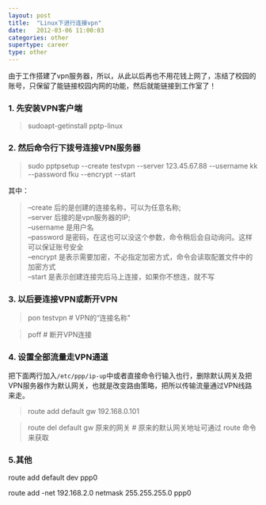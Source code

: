```yaml
---
layout: post
title:  "Linux下进行连接vpn"
date:   2012-03-06 11:00:03
categories: other
supertype: career
type: other
---
```


由于工作搭建了vpn服务器，所以，从此以后再也不用花钱上网了，冻结了校园的账号，只保留了能链接校园内网的功能，然后就能链接到工作室了！

### 1. 先安装VPN客户端
 
>sudoapt-getinstall pptp-linux

### 2. 然后命令行下拨号连接VPN服务器

>sudo pptpsetup --create testvpn --server 123.45.67.88 --username kk --password fku --encrypt --start

其中：

>–create 后的是创建的连接名称，可以为任意名称;  
–server 后接的是vpn服务器的IP;  
–username 是用户名  
–password 是密码，在这也可以没这个参数，命令稍后会自动询问。这样可以保证账号安全  
–encrypt 是表示需要加密，不必指定加密方式，命令会读取配置文件中的加密方式  
–start 是表示创建连接完后马上连接，如果你不想连，就不写  

### 3. 以后要连接VPN或断开VPN

>pon testvpn # VPN的“连接名称"

>poff # 断开VPN连接

### 4. 设置全部流量走VPN通道

把下面两行加入`/etc/ppp/ip-up`中或者直接命令行输入也行，删除默认网关及把VPN服务器作为默认网关，也就是改变路由策略，把所以传输流量通过VPN线路来走。

>route add default gw 192.168.0.101

>route del default gw 原来的网关 # 原来的默认网关地址可通过 route 命令来获取


### 5.其他

route add default dev ppp0

route add -net 192.168.2.0 netmask 255.255.255.0 ppp0
